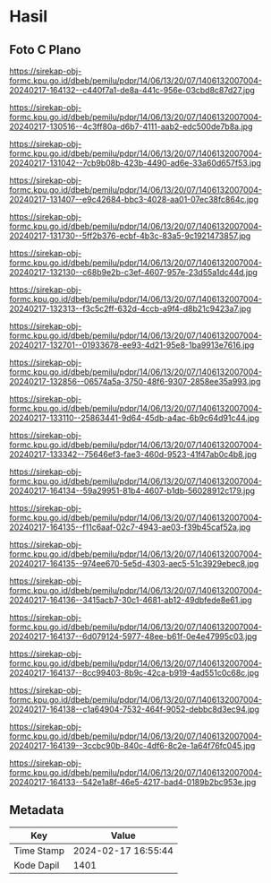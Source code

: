 # Hasil

## Foto C Plano

https://sirekap-obj-formc.kpu.go.id/dbeb/pemilu/pdpr/14/06/13/20/07/1406132007004-20240217-164132--c440f7a1-de8a-441c-956e-03cbd8c87d27.jpg

https://sirekap-obj-formc.kpu.go.id/dbeb/pemilu/pdpr/14/06/13/20/07/1406132007004-20240217-130516--4c3ff80a-d6b7-4111-aab2-edc500de7b8a.jpg

https://sirekap-obj-formc.kpu.go.id/dbeb/pemilu/pdpr/14/06/13/20/07/1406132007004-20240217-131042--7cb9b08b-423b-4490-ad6e-33a60d657f53.jpg

https://sirekap-obj-formc.kpu.go.id/dbeb/pemilu/pdpr/14/06/13/20/07/1406132007004-20240217-131407--e9c42684-bbc3-4028-aa01-07ec38fc864c.jpg

https://sirekap-obj-formc.kpu.go.id/dbeb/pemilu/pdpr/14/06/13/20/07/1406132007004-20240217-131730--5ff2b376-ecbf-4b3c-83a5-9c1921473857.jpg

https://sirekap-obj-formc.kpu.go.id/dbeb/pemilu/pdpr/14/06/13/20/07/1406132007004-20240217-132130--c68b9e2b-c3ef-4607-957e-23d55a1dc44d.jpg

https://sirekap-obj-formc.kpu.go.id/dbeb/pemilu/pdpr/14/06/13/20/07/1406132007004-20240217-132313--f3c5c2ff-632d-4ccb-a9f4-d8b21c9423a7.jpg

https://sirekap-obj-formc.kpu.go.id/dbeb/pemilu/pdpr/14/06/13/20/07/1406132007004-20240217-132701--01933678-ee93-4d21-95e8-1ba9913e7616.jpg

https://sirekap-obj-formc.kpu.go.id/dbeb/pemilu/pdpr/14/06/13/20/07/1406132007004-20240217-132856--06574a5a-3750-48f6-9307-2858ee35a993.jpg

https://sirekap-obj-formc.kpu.go.id/dbeb/pemilu/pdpr/14/06/13/20/07/1406132007004-20240217-133110--25863441-9d64-45db-a4ac-6b9c64d91c44.jpg

https://sirekap-obj-formc.kpu.go.id/dbeb/pemilu/pdpr/14/06/13/20/07/1406132007004-20240217-133342--75646ef3-fae3-460d-9523-41f47ab0c4b8.jpg

https://sirekap-obj-formc.kpu.go.id/dbeb/pemilu/pdpr/14/06/13/20/07/1406132007004-20240217-164134--59a29951-81b4-4607-b1db-56028912c179.jpg

https://sirekap-obj-formc.kpu.go.id/dbeb/pemilu/pdpr/14/06/13/20/07/1406132007004-20240217-164135--f11c6aaf-02c7-4943-ae03-f39b45caf52a.jpg

https://sirekap-obj-formc.kpu.go.id/dbeb/pemilu/pdpr/14/06/13/20/07/1406132007004-20240217-164135--974ee670-5e5d-4303-aec5-51c3929ebec8.jpg

https://sirekap-obj-formc.kpu.go.id/dbeb/pemilu/pdpr/14/06/13/20/07/1406132007004-20240217-164136--3415acb7-30c1-4681-ab12-49dbfede8e61.jpg

https://sirekap-obj-formc.kpu.go.id/dbeb/pemilu/pdpr/14/06/13/20/07/1406132007004-20240217-164137--6d079124-5977-48ee-b61f-0e4e47995c03.jpg

https://sirekap-obj-formc.kpu.go.id/dbeb/pemilu/pdpr/14/06/13/20/07/1406132007004-20240217-164137--8cc99403-8b9c-42ca-b919-4ad551c0c68c.jpg

https://sirekap-obj-formc.kpu.go.id/dbeb/pemilu/pdpr/14/06/13/20/07/1406132007004-20240217-164138--c1a64904-7532-464f-9052-debbc8d3ec94.jpg

https://sirekap-obj-formc.kpu.go.id/dbeb/pemilu/pdpr/14/06/13/20/07/1406132007004-20240217-164139--3ccbc90b-840c-4df6-8c2e-1a64f76fc045.jpg

https://sirekap-obj-formc.kpu.go.id/dbeb/pemilu/pdpr/14/06/13/20/07/1406132007004-20240217-164133--542e1a8f-46e5-4217-bad4-0189b2bc953e.jpg


## Metadata

| Key        | Value               |
| ---------- | ------------------- |
| Time Stamp | 2024-02-17 16:55:44 |
| Kode Dapil | 1401                |



